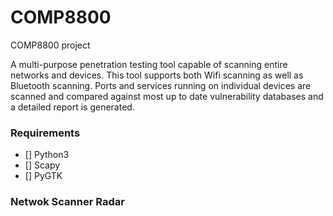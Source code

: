 # COMP8800
COMP8800 project

A multi-purpose penetration testing tool capable of scanning entire networks and devices. This tool supports both Wifi scanning as well as Bluetooth scanning. Ports and services running on individual devices are scanned and compared against most up to date vulnerability databases and a detailed report is generated. 


### Requirements
- [] Python3
- [] Scapy
- [] PyGTK


### Netwok Scanner Radar



